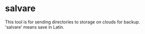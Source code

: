 # salvare
This tool is for sending directories to storage on clouds for backup.  
'salvare' means save in Latin.
